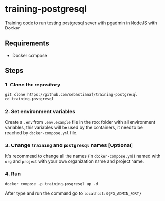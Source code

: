 # training-postgresql
 Training code to run testing postgresql sever with pgadmin in NodeJS with Docker

## Requirements
 - Docker compose

## Steps
### 1. Clone the repository
```shell
git clone https://github.com/sebastianaf/training-postgresql
cd training-postgresql
```
### 2. Set environment variables
Create a `.env` from `.env.example` file in the root folder with all environment variables, this variables will be used by the containers, it need to be reached by `docker-compose.yml` file.

### 3. Change `training` and `postgresql` names [Optional]
It's recommend to change all the names (in `docker-compose.yml`) named with `org` and `project` with your own organization name and project name.

### 4. Run
```shell
docker compose -p training-posgresql up -d
```
After type and run the command go to `localhost:${PG_ADMIN_PORT}`